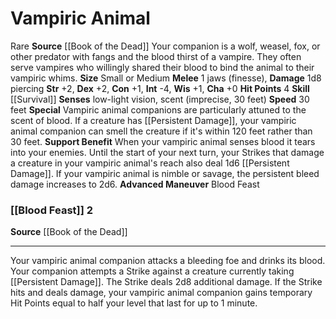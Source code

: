 ﻿---
burrow_speed: null
charisma: '+0'
climb_speed: null
constitution: '+1'
dexterity: '+2'
element: null
fly_speed: null
hp: '4'
id: '41'
intelligence: '-4'
land_speed: '30'
max_speed: '30'
name: Vampiric Animal
rarity: Rare
sense:
- low-light vision
- scent(imprecise
- 30 feet)
size: Small, Medium
skill:
- '[[DATABASE/skill/Survival|Survival]]'
source: '[[DATABASE/source/Book of the Dead|Book of the Dead]]'
speed:
- 30 feet
strength: '+2'
strength_req: '2'
swim_speed: null
trait:
- '[[DATABASE/trait/Rare|Rare]]'
type: Animal Companion
wisdom: '+1'

---
# Vampiric Animal

<span class="trait-rare item-trait">Rare</span>
**Source** [[Book of the Dead]]
Your companion is a wolf, weasel, fox, or other predator with fangs and the blood thirst of a vampire. They often serve vampires who willingly shared their blood to bind the animal to their vampiric whims.
**Size** Small or Medium
**Melee** <span class="action-icon">1</span> jaws (finesse), **Damage** 1d8 piercing
**Str** +2, **Dex** +2, **Con** +1, **Int** -4, **Wis** +1, **Cha** +0
**Hit Points** 4
**Skill** [[Survival]] 
**Senses** low-light vision, scent (imprecise, 30 feet)
**Speed** 30 feet
**Special** Vampiric animal companions are particularly attuned to the scent of blood. If a creature has [[Persistent Damage]], your vampiric animal companion can smell the creature if it's within 120 feet rather than 30 feet.
**Support Benefit** When your vampiric animal senses blood it tears into your enemies. Until the start of your next turn, your Strikes that damage a creature in your vampiric animal's reach also deal 1d6 [[Persistent Damage]]. If your vampiric animal is nimble or savage, the persistent bleed damage increases to 2d6.
**Advanced Maneuver** Blood Feast

### [[Blood Feast]] <span class="action-icon">2</span>

**Source** [[Book of the Dead]]

---
Your vampiric animal companion attacks a bleeding foe and drinks its blood. Your companion attempts a Strike against a creature currently taking [[Persistent Damage]]. The Strike deals 2d8 additional damage. If the Strike hits and deals damage, your vampiric animal companion gains temporary Hit Points equal to half your level that last for up to 1 minute.